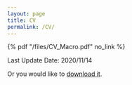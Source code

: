 ```yaml
---
layout: page
title: CV
permalink: /CV/
---
```


{% pdf "/files/CV_Macro.pdf" no_link %}

Last Update Date: 2020/11/14

Or you would like to <a href="/files/CV_Macro.pdf">download it</a>.